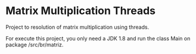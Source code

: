 # Matrix Multiplication Threads

Project to resolution of matrix multiplication using threads.

For execute this project, you only need a JDK 1.8 and run the class Main on package /src/br/matriz.